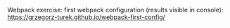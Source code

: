Webpack exercise: first webpack configuration (results visible in console): https://grzegorz-turek.github.io/webpack-first-config/